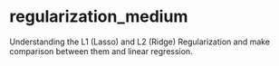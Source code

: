 # regularization_medium
Understanding the L1 (Lasso) and L2 (Ridge) Regularization and make comparison between them and linear regression.
